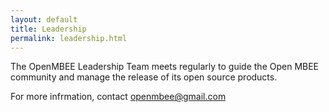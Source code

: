 ```yaml
---
layout: default
title: Leadership
permalink: leadership.html
---
```


The OpenMBEE Leadership Team meets regularly to guide the Open MBEE community and manage the release of its open source products.

For more infrmation, contact openmbee@gmail.com
